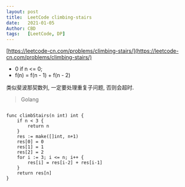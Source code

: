 ```yaml
---
layout: post
title:  LeetCode climbing-stairs
date:   2021-01-05
Author: CBD
tags:   [LeetCode, DP]
---
```


[https://leetcode-cn.com/problems/climbing-stairs/](https://leetcode-cn.com/problems/climbing-stairs/)

* 0 if n <= 0;
* f(n) = f(n - 1) + f(n - 2)

类似斐波那契数列, 一定要处理重复子问题, 否则会超时.

> Golang

```golang

func climbStairs(n int) int {
	if n < 3 {
		return n
	}
	res := make([]int, n+1)
	res[0] = 0
	res[1] = 1
	res[2] = 2
	for i := 3; i <= n; i++ {
		res[i] = res[i-2] + res[i-1]
	}
	return res[n]
}
```
